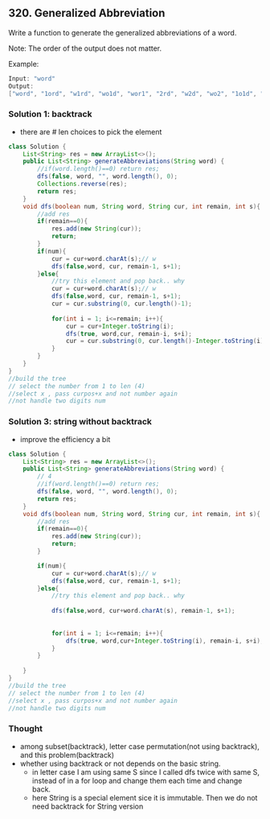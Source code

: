 ## 320. Generalized Abbreviation
Write a function to generate the generalized abbreviations of a word. 

Note: The order of the output does not matter.

Example:
```java
Input: "word"
Output:
["word", "1ord", "w1rd", "wo1d", "wor1", "2rd", "w2d", "wo2", "1o1d", "1or1", "w1r1", "1o2", "2r1", "3d", "w3", "4"]
```
### Solution 1: backtrack
- there are # len choices to pick the element
```java
class Solution {
    List<String> res = new ArrayList<>();
    public List<String> generateAbbreviations(String word) {
        //if(word.length()==0) return res;
        dfs(false, word, "", word.length(), 0);
        Collections.reverse(res);
        return res;
    }
    void dfs(boolean num, String word, String cur, int remain, int s){
        //add res
        if(remain==0){
            res.add(new String(cur));
            return;
        } 
        if(num){
            cur = cur+word.charAt(s);// w
            dfs(false,word, cur, remain-1, s+1);
        }else{
            //try this element and pop back.. why
            cur = cur+word.charAt(s);// w
            dfs(false,word, cur, remain-1, s+1);
            cur = cur.substring(0, cur.length()-1);
            
            for(int i = 1; i<=remain; i++){
                cur = cur+Integer.toString(i);
                dfs(true, word,cur, remain-i, s+i);
                cur = cur.substring(0, cur.length()-Integer.toString(i).length());
            }
        }
    }
}
//build the tree
// select the number from 1 to len (4)
//select x , pass curpos+x and not number again
//not handle two digits num

```
### Solution 3: string without backtrack
- improve the efficiency a bit
```java
class Solution {
    List<String> res = new ArrayList<>();
    public List<String> generateAbbreviations(String word) {
        // 4 
        //if(word.length()==0) return res;
        dfs(false, word, "", word.length(), 0);
        return res;
    }
    void dfs(boolean num, String word, String cur, int remain, int s){
        //add res
        if(remain==0){
            res.add(new String(cur));
            return;
        }

        if(num){
            cur = cur+word.charAt(s);// w
            dfs(false,word, cur, remain-1, s+1);
        }else{
            //try this element and pop back.. why
          
            dfs(false,word, cur+word.charAt(s), remain-1, s+1);
            
            
            for(int i = 1; i<=remain; i++){
                dfs(true, word,cur+Integer.toString(i), remain-i, s+i);
            }
        }
        
    }
}
//build the tree
// select the number from 1 to len (4)
//select x , pass curpos+x and not number again
//not handle two digits num
```



### Thought
- among subset(backtrack), letter case permutation(not using backtrack), and this problem(backtrack)
- whether using backtrack or not depends on the basic string.
  - in letter case I am using same S since I called dfs twice with same S, instead of in a for loop and change them each time and change back.
  - here String is a special element sice it is immutable. Then we do not need backtrack for String version
